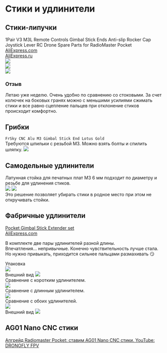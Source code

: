 # Стики и удлинители

## Стики-липучки
1Pair V3 M3L Remote Controls Gimbal Stick Ends Anti-slip Rocker Cap Joystick Lever RC Drone Spare Parts for RadioMaster Pocket  
[AliExpress.com](https://vi.aliexpress.com/item/1005007921664959.html)  
[AliExpress.ru](https://aliexpress.ru/item/1005007921664959.html)  
![](CustomSticks.png)  
![](CustomSticks2.jpg)  
![](CustomSticks3.jpg)  

### Отзыв
Летаю уже неделю. Очень удобно по сравнению со стоковыми. За счет колючек на боковых гранях можно с меньшими усилиями сжимать стики и все равно сцепление пальцев при отклонение стиков происходит комфортно.

## Грибки
`FrSky CNC Alu M3 Gimbal Stick End Lotus Gold`  
Требуются шпильки с резьбой М3. Можно взять болты и спилить шляпку.
![](FrSkyGimbalStick.jpg)  

## Самодельные удлинители
Латунная стойка для печатных плат М3 6 мм подходит по диаметру и резьбе для удлинения стиков.  
![](LongStick_1.png)
![](LongStick_2.png)  
Это решение позволяет убирать стики в родное место при этом не откручивать стойки.

## Фабричные удлинители
[Pocket Gimbal Stick Extender set](https://www.radiomasterrc.com/products/pocket-gimbal-stick-extender-set)  
[AliExpress.com](https://vi.aliexpress.com/item/1005006011760235.html)

В комплекте две пары удлинителей разной длины.  
Впечатления... непривычные. Конечно чувствительность лучше стала. Но нужно привыкать, приходится сильнее пальцами размахивать 😏

Упаковка   
![](Stick2.jpg)  
Внешний вид
![](Stick1.jpg)  
Сравнение с коротким удлинителем.   
![](Stick5.jpg)  
Сравнение с длинным удлинителем.   
![](Stick6.jpg)  
Сравнение с обоих удлинителей.   
![](Stick4.jpg)  
Внешний вид
![](Stick3.jpg)  

## AG01 Nano CNC стики
[Апгрейд Radiomaster Pocket: ставим AG01 Nano CNC стики. YouTube: DRONOFLY FPV]()

